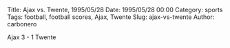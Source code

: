 Title: Ajax vs. Twente, 1995/05/28
Date: 1995/05/28 00:00
Category: sports
Tags: football, football scores, Ajax, Twente
Slug: ajax-vs-twente
Author: carbonero


Ajax 3 - 1 Twente
